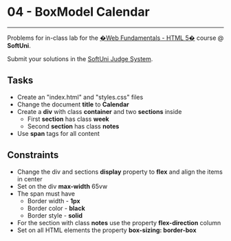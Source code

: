 # 04 - BoxModel Calendar
------
Problems for in-class lab for the [�Web Fundamentals - HTML 5�](https://softuni.bg/trainings/2265/web-fundamentals-html5-january-2019/) course @ **SoftUni**.

Submit your solutions in the [SoftUni Judge System](https://judge.softuni.bg/Contests/1236/Flexbox).

## Tasks
* Create an "index.html" and "styles.css" files
* Change the document **title** to **Calendar**
* Create a **div** with class **container** and two **sections** inside
	* First **section** has class **week**
	* Second **section** has class **notes**
* Use **span** tags for all content

## Constraints
* Change the div and sections **display** property to **flex** and align the items in center
* Set on the div **max-width** 65vw
* The span must have   
    * Border width - **1px**
    * Border color - **black**
    * Border style - **solid**
* For the section with class **notes** use the property **flex-direction** column
* Set on all HTML elements the property **box-sizing: border-box** 